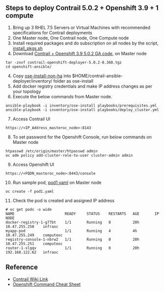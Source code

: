 
## Steps to deploy Contrail 5.0.2 + Openshift 3.9 + 1 compute

1. Bring up 3 RHEL 7.5 Servers or Virtual Machines with recommended specifications for Contrail deployments
2. One Master node, One Contrail node, One Compute node
3. Install required packages and do subscription on all nodes by the script, [install_pkgs.sh](https://github.com/urao/contrail5_deployments/blob/master/5_0_2_deployments/openshift_3.9/files/install-pkgs.sh)
4. Download  [Contrail + Openshift 3.9 5.0.2 GA code](https://www.juniper.net/support/downloads/?p=contrail#sw), on Master node
```
tar -zxvf contrail-openshift-deployer-5.0.2-0.360.tgz
cd openshift-ansible/
```
4. Copy [ose-install-non-ha](https://github.com/urao/contrail5_deployments/blob/master/5_0_2_deployments/openshift_3.9/files/ose-install-non-ha) 
   into $HOME/contrail-ansible-deployer/inventory/ folder as ose-install
5. Add docker registry credentials and make IP address changes as per your topology
6. Execute the below commands from Master node.
```
ansible-playbook -i inventory/ose-install playbooks/prerequisites.yml
ansible-playbook -i inventory/ose-install playbooks/deploy_cluster.yml
```
7. Access Contrail UI
```
https://<IP_Address_masteroc_node>:8143
```
8. To set password for the Openshift Console, run below commands on Master node
```
htpasswd /etc/origin/master/htpasswd admin
oc adm policy add-cluster-role-to-user cluster-admin admin 
```
9. Access Openshift UI
```
https://<FQDN_masteroc_node>:8443/console
```
10. Run sample pod, [pod1.yaml](https://github.com/urao/contrail5_deployments/blob/master/5_0_2_deployments/openshift_3.9/examples/pod1.yaml) on Master node
```
oc create -f pod1.yaml
```
11. Check the pod is created and assigned IP address
```
# oc get pods -o wide
NAME                       READY     STATUS    RESTARTS   AGE       IP               NODE
docker-registry-1-g77bt    1/1       Running   0          20h       10.47.255.250    infraoc
myapp-pod                  1/1       Running   4          4h        10.47.255.249    computeoc
registry-console-1-nbrw2   1/1       Running   0          20h       10.47.255.251    computeoc
router-1-slgqv             1/1       Running   0          20h       192.168.122.62   infraoc
```
## **Reference**
* [Contrail Wiki Link](https://github.com/Juniper/contrail-kubernetes-docs/tree/master/install/openshift)
* [Openshift Command Cheat Sheet](http://design.jboss.org/redhatdeveloper/marketing/openshift_cheatsheet/cheatsheet/images/openshift_cheat_sheet_r3v1.pdf)
